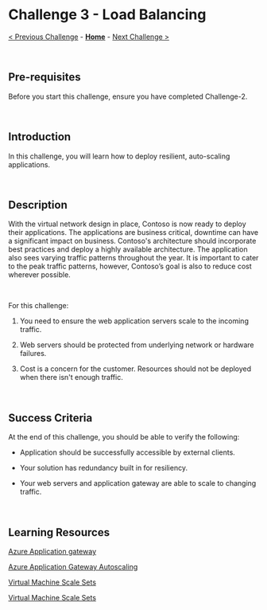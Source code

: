 
# Challenge 3 - Load Balancing

[< Previous Challenge](./Challenge-2.md) - **[Home](../README.md)** - [Next Challenge >](./Challenge-4.md)

<br />

## Pre-requisites

Before you start this challenge, ensure you have completed Challenge-2.

<br />

## Introduction

In this challenge, you will learn how to deploy resilient, auto-scaling applications.

<br />

## Description

With the virtual network design in place, Contoso is now ready to deploy their applications. The applications are business critical, downtime can have a significant impact on business. Contoso's architecture should incorporate best practices and deploy a highly available architecture. The application also sees varying traffic patterns throughout the year. It is important to cater to the peak traffic patterns, however, Contoso’s goal is also to reduce cost wherever possible.

<br />

For this challenge:

1. You need to ensure the web application servers scale to the incoming traffic.

2. Web servers should be protected from underlying network or hardware failures.

3. Cost is a concern for the customer. Resources should not be deployed when there isn't enough traffic.

<br />

## Success Criteria

At the end of this challenge, you should be able to verify the following:

- Application should be successfully accessible by external clients.

- Your solution has redundancy built in for resiliency.

- Your web servers and application gateway are able to scale to changing traffic.

<br />

## Learning Resources

[Azure Application gateway](https://docs.microsoft.com/en-us/azure/application-gateway/overview)

[Azure Application Gateway Autoscaling](https://docs.microsoft.com/en-us/azure/application-gateway/application-gateway-autoscaling-zone-redundant)

[Virtual Machine Scale Sets](https://docs.microsoft.com/en-us/azure/virtual-machine-scale-sets/overview)

[Virtual Machine Scale Sets](https://docs.microsoft.com/en-us/azure/virtual-machines/availability?toc=/azure/virtual-machine-scale-sets/toc.json)
